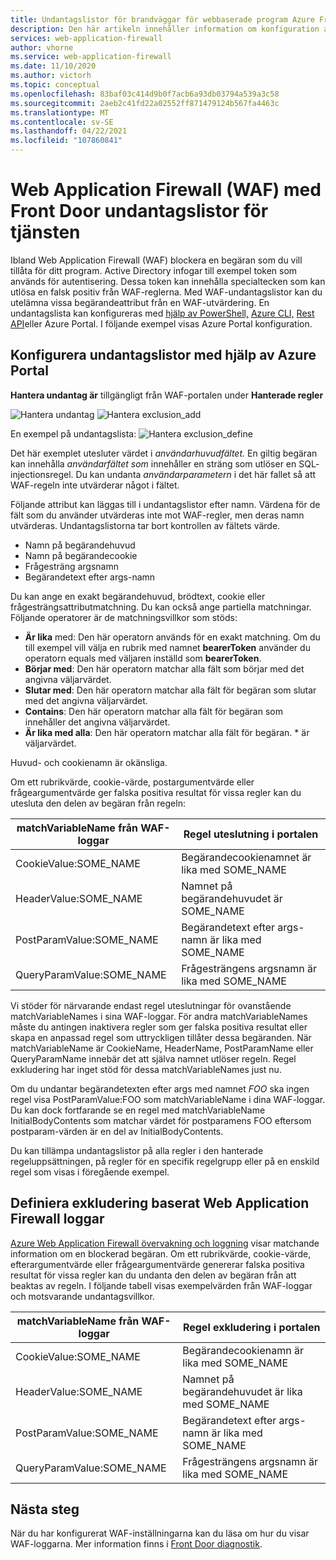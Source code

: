 ```yaml
---
title: Undantagslistor för brandväggar för webbaserade program Azure Front Door – Azure Portal
description: Den här artikeln innehåller information om konfiguration av undantagslistor i Azure Front med Azure Portal.
services: web-application-firewall
author: vhorne
ms.service: web-application-firewall
ms.date: 11/10/2020
ms.author: victorh
ms.topic: conceptual
ms.openlocfilehash: 83baf03c414d9b0f7acb6a93db03794a539a3c58
ms.sourcegitcommit: 2aeb2c41fd22a02552ff871479124b567fa4463c
ms.translationtype: MT
ms.contentlocale: sv-SE
ms.lasthandoff: 04/22/2021
ms.locfileid: "107860841"
---
```

# <a name="web-application-firewall-waf-with-front-door-service-exclusion-lists"></a>Web Application Firewall (WAF) med Front Door undantagslistor för tjänsten 

Ibland Web Application Firewall (WAF) blockera en begäran som du vill tillåta för ditt program. Active Directory infogar till exempel token som används för autentisering. Dessa token kan innehålla specialtecken som kan utlösa en falsk positiv från WAF-reglerna. Med WAF-undantagslistor kan du utelämna vissa begärandeattribut från en WAF-utvärdering.  En undantagslista kan konfigureras med  [hjälp av PowerShell,](/powershell/module/az.frontdoor/New-AzFrontDoorWafManagedRuleExclusionObject) [Azure CLI,](/cli/azure/network/front-door/waf-policy/managed-rules/exclusion#az_network_front_door_waf_policy_managed_rules_exclusion_add) [Rest API](/rest/api/frontdoorservice/webapplicationfirewall/policies/createorupdate)eller Azure Portal. I följande exempel visas Azure Portal konfiguration. 
## <a name="configure-exclusion-lists-using-the-azure-portal"></a>Konfigurera undantagslistor med hjälp av Azure Portal
**Hantera undantag är** tillgängligt från WAF-portalen under **Hanterade regler**

![Hantera undantag ](../media/waf-front-door-exclusion/exclusion1.png)
 ![ Hantera exclusion_add](../media/waf-front-door-exclusion/exclusion2.png)

 En exempel på undantagslista: ![ Hantera exclusion_define](../media/waf-front-door-exclusion/exclusion3.png)

Det här exemplet utesluter värdet i *användarhuvudfältet.* En giltig begäran kan innehålla *användarfältet som* innehåller en sträng som utlöser en SQL- injectionsregel. Du kan undanta *användarparametern* i det här fallet så att WAF-regeln inte utvärderar något i fältet.

Följande attribut kan läggas till i undantagslistor efter namn. Värdena för de fält som du använder utvärderas inte mot WAF-regler, men deras namn utvärderas. Undantagslistorna tar bort kontrollen av fältets värde.

* Namn på begärandehuvud
* Namn på begärandecookie
* Frågesträng argsnamn
* Begärandetext efter args-namn

Du kan ange en exakt begärandehuvud, brödtext, cookie eller frågesträngsattributmatchning.  Du kan också ange partiella matchningar. Följande operatorer är de matchningsvillkor som stöds:

- **Är lika** med: Den här operatorn används för en exakt matchning. Om du till exempel vill välja en rubrik med namnet **bearerToken** använder du operatorn equals med väljaren inställd som **bearerToken**.
- **Börjar med**: Den här operatorn matchar alla fält som börjar med det angivna väljarvärdet.
- **Slutar med**: Den här operatorn matchar alla fält för begäran som slutar med det angivna väljarvärdet.
- **Contains**: Den här operatorn matchar alla fält för begäran som innehåller det angivna väljarvärdet.
- **Är lika med alla**: Den här operatorn matchar alla fält för begäran. * är väljarvärdet.

Huvud- och cookienamn är okänsliga.

Om ett rubrikvärde, cookie-värde, postargumentvärde eller frågeargumentvärde ger falska positiva resultat för vissa regler kan du utesluta den delen av begäran från regeln:


|matchVariableName från WAF-loggar  |Regel uteslutning i portalen  |
|---------|---------|
|CookieValue:SOME_NAME        |Begärandecookienamnet är lika med SOME_NAME|
|HeaderValue:SOME_NAME        |Namnet på begärandehuvudet är SOME_NAME|
|PostParamValue:SOME_NAME     |Begärandetext efter args-namn är lika med SOME_NAME|
|QueryParamValue:SOME_NAME    |Frågesträngens argsnamn är lika med SOME_NAME|


Vi stöder för närvarande endast regel uteslutningar för ovanstående matchVariableNames i sina WAF-loggar. För andra matchVariableNames måste du antingen inaktivera regler som ger falska positiva resultat eller skapa en anpassad regel som uttryckligen tillåter dessa begäranden. När matchVariableName är CookieName, HeaderName, PostParamName eller QueryParamName innebär det att själva namnet utlöser regeln. Regel exkludering har inget stöd för dessa matchVariableNames just nu.


Om du undantar begärandetexten efter args med namnet *FOO* ska ingen regel visa PostParamValue:FOO som matchVariableName i dina WAF-loggar. Du kan dock fortfarande se en regel med matchVariableName InitialBodyContents som matchar värdet för postparamens FOO eftersom postparam-värden är en del av InitialBodyContents.

Du kan tillämpa undantagslistor på alla regler i den hanterade regeluppsättningen, på regler för en specifik regelgrupp eller på en enskild regel som visas i föregående exempel.

## <a name="define-exclusion-based-on-web-application-firewall-logs"></a>Definiera exkludering baserat Web Application Firewall loggar
 [Azure Web Application Firewall övervakning och loggning](waf-front-door-monitor.md) visar matchande information om en blockerad begäran. Om ett rubrikvärde, cookie-värde, efterargumentvärde eller frågeargumentvärde genererar falska positiva resultat för vissa regler kan du undanta den delen av begäran från att beaktas av regeln. I följande tabell visas exempelvärden från WAF-loggar och motsvarande undantagsvillkor.

|matchVariableName från WAF-loggar    |Regel exkludering i portalen|
|--------|------|
|CookieValue:SOME_NAME  |Begärandecookienamn är lika med SOME_NAME|
|HeaderValue:SOME_NAME  |Namnet på begärandehuvudet är lika med SOME_NAME|
|PostParamValue:SOME_NAME|  Begärandetext efter args-namn är lika med SOME_NAME|
|QueryParamValue:SOME_NAME| Frågesträngens argsnamn är lika med SOME_NAME|


## <a name="next-steps"></a>Nästa steg

När du har konfigurerat WAF-inställningarna kan du läsa om hur du visar WAF-loggarna. Mer information finns i [Front Door diagnostik](../afds/waf-front-door-monitor.md).